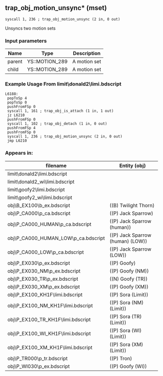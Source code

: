 ## trap_obj_motion_unsync* (mset)

`syscall 1, 236 ; trap_obj_motion_unsync (2 in, 0 out)`

Unsyncs two motion sets

### Input parameters
| Name | Type | Description
|------|------|------------
| parent   | YS::MOTION_289   | A motion set
| child   | YS::MOTION_289   | A motion set


### Example Usage From limit\donald2\limi.bdscript
```plaintext
L6188:
 popToSp 4
 popToSp 0
 pushFromFSp 0
 syscall 1, 161 ; trap_obj_is_attach (1 in, 1 out)
 jz L6210
 pushFromFSp 0
 syscall 1, 102 ; trap_obj_detach (1 in, 0 out)
 pushFromFSp 4
 pushFromFSp 0
 syscall 1, 236 ; trap_obj_motion_unsync (2 in, 0 out)
 jmp L6210
```


### Appears in:
| filename | Entity (obj)
|----------|-------------
| limit\donald2\limi.bdscript       |           
| limit\donald2_wi\limi.bdscript       |           
| limit\goofy2\limi.bdscript       |           
| limit\goofy2_wi\limi.bdscript       |           
| obj\B_EX100\b_ex.bdscript       | ((B) Twilight Thorn)          
| obj\P_CA000\p_ca.bdscript       | ((P) Jack Sparrow)          
| obj\P_CA000_HUMAN\p_ca.bdscript       | ((P) Jack Sparrow (human))          
| obj\P_CA000_HUMAN_LOW\p_ca.bdscript       | ((P) Jack Sparrow (human) (LOW))          
| obj\P_CA000_LOW\p_ca.bdscript       | ((P) Jack Sparrow (LOW))          
| obj\P_EX030\p_ex.bdscript       | ((P) Goofy)          
| obj\P_EX030_NM\p_ex.bdscript       | ((P) Goofy (NM))          
| obj\P_EX030_TR\p_ex.bdscript       | ((N) Goofy (TR))          
| obj\P_EX030_XM\p_ex.bdscript       | ((P) Goofy (XM))          
| obj\P_EX100_KH1F\limi.bdscript       | ((P) Sora (Limit))          
| obj\P_EX100_NM_KH1F\limi.bdscript       | ((P) Sora (NM) (Limit))          
| obj\P_EX100_TR_KH1F\limi.bdscript       | ((P) Sora (TR) (Limit))          
| obj\P_EX100_WI_KH1F\limi.bdscript       | ((P) Sora (WI) (Limit))          
| obj\P_EX100_XM_KH1F\limi.bdscript       | ((P) Sora (XM) (Limit))          
| obj\P_TR000\p_tr.bdscript       | ((P) Tron)          
| obj\P_WI030\p_ex.bdscript       | ((P) Goofy (WI))          



